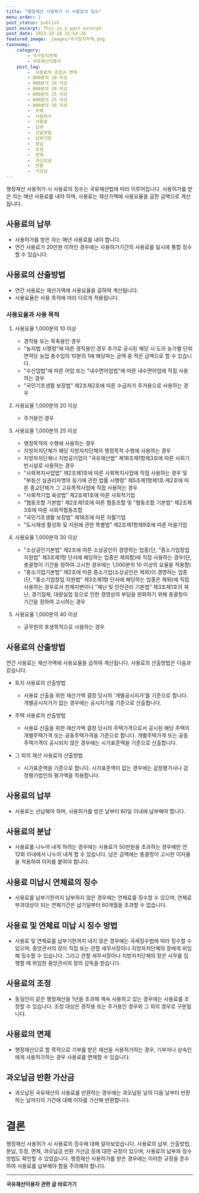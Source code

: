 ```yaml
---
title: "행정재산 사용허가 시 사용료의 징수"
menu_order: 1
post_status: publish
post_excerpt: This is a post excerpt
post_date: 2023-10-18 15:54:20
featured_image: _images/국가및지자체.png
taxonomy:
    category:
        - 국가및지자체
        - 국유재산이용자
    post_tag:
        -  사용료의 조정과 면제
        - 000분의 10 이상
        - 000분의 10 이상
        - 000분의 20 이상
        - 000분의 25 이상
        - 000분의 25 이상
        - 000분의 30 이상
        -  주택
        -  사용허가
        -  사용료
        -  납부
        -  산출방법
        -  납부기한
        -  분납
        -  조정
        -  면제
        -  과오납금
        -  반환
        -  가산금
---
```



행정재산 사용허가 시 사용료의 징수는 국유재산법에 따라 이루어집니다. 사용허가를 받은 자는 매년 사용료를 내야 하며, 사용료는 재산가액에 사용요율을 곱한 금액으로 계산됩니다.

## 사용료의 납부

- 사용허가를 받은 자는 매년 사용료를 내야 합니다.
- 연간 사용료가 20만원 이하인 경우에는 사용허가기간의 사용료를 일시에 통합 징수할 수 있습니다.

## 사용료의 산출방법

- 연간 사용료는 재산가액에 사용요율을 곱하여 계산됩니다.
- 사용요율은 사용 목적에 따라 다르게 적용됩니다.

### 사용요율과 사용 목적

1. 사용요율 1,000분의 10 이상
   - 경작용 또는 목축용인 경우
   - "농지법 시행령"에 따른 경작용인 경우 추가로 공시된 해당 시·도의 농가별 단위면적당 농업 총수입의 10분의 1에 해당하는 금액 중 적은 금액으로 할 수 있습니다.
   - "수산업법"에 따른 어업 또는 "내수면어업법"에 따른 내수면어업에 직접 사용하는 경우
   - "국민기초생활 보장법" 제2조제2호에 따른 수급자가 주거용으로 사용하는 경우

2. 사용요율 1,000분의 20 이상
   - 주거용인 경우

3. 사용요율 1,000분의 25 이상
   - 행정목적의 수행에 사용하는 경우
   - 지방자치단체가 해당 지방자치단체의 행정목적 수행에 사용하는 경우
   - 지방자치단체나 지방공기업이 "국유재산법" 제18조제1항제3호에 따른 사회기반시설로 사용하는 경우
   - "사회복지사업법" 제2조제1호에 따른 사회복지사업에 직접 사용하는 경우 및 "부동산 실권리자명의 등기에 관한 법률 시행령" 제5조제1항제1호·제2호에 따른 종교단체가 그 고유목적사업에 직접 사용하는 경우
   - "사회적기업 육성법" 제2조제1호에 따른 사회적기업
   - "협동조합 기본법" 제2조제1호에 따른 협동조합 및 "협동조합 기본법" 제2조제3호에 따른 사회적협동조합
   - "국민기초생활 보장법" 제18조에 따른 자활기업
   - "도시재생 활성화 및 지원에 관한 특별법" 제2조제1항제9호에 따른 마을기업

4. 사용요율 1,000분의 30 이상
   - "소상공인기본법" 제2조에 따른 소상공인이 경영하는 업종(단, "중소기업창업 지원법" 제3조제1항 단서에 해당하는 업종은 제외함)에 직접 사용하는 경우(단, 총괄청이 기간을 정하여 고시한 경우에는 1,000분의 10 이상의 요율을 적용함)
   - "중소기업기본법" 제2조에 따른 중소기업(소상공인은 제외)이 경영하는 업종(단, "중소기업창업 지원법" 제3조제1항 단서에 해당하는 업종은 제외)에 직접 사용하는 경우로서 천재지변이나 "재난 및 안전관리 기본법" 제3조제1호의 재난, 경기침체, 대량실업 등으로 인한 경영상의 부담을 완화하기 위해 총괄청이 기간을 정하여 고시하는 경우

5. 사용요율 1,000분의 40 이상
   - 공무원의 후생목적으로 사용하는 경우

## 사용료의 산출방법

연간 사용료는 재산가액에 사용요율을 곱하여 계산됩니다. 사용료의 산출방법은 다음과 같습니다.

- 토지 사용료의 산출방법
  - 사용료 산출을 위한 재산가액 결정 당시의 '개별공시지가'를 기준으로 합니다. 개별공시지가가 없는 경우에는 공시지가를 기준으로 산출합니다.

- 주택 사용료의 산출방법
  - 사용료 산출을 위한 재산가액 결정 당시의 주택가격으로서 공시된 해당 주택의 개별주택가격 또는 공동주택가격을 기준으로 합니다. 개별주택가격 또는 공동주택가격이 공시되지 않은 경우에는 시가표준액을 기준으로 산출합니다.

- 그 외의 재산 사용료의 산출방법
  - 시가표준액을 기준으로 합니다. 시가표준액이 없는 경우에는 감정평가사나 감정평가법인의 평가액을 적용합니다.

## 사용료의 납부

- 사용료는 선납해야 하며, 사용허가를 받은 날부터 60일 이내에 납부해야 합니다.

## 사용료의 분납

- 사용료를 나누어 내게 하려는 경우에는 사용료가 50만원을 초과하는 경우에만 연 12회 이내에서 나누어 내게 할 수 있습니다. 남은 금액에는 총괄청이 고시한 이자율을 적용하여 이자를 붙여야 합니다.

## 사용료 미납시 연체료의 징수

- 사용료를 납부기한까지 납부하지 않은 경우에는 연체료를 징수할 수 있으며, 연체료 부과대상이 되는 연체기간은 납기일부터 60개월을 초과할 수 없습니다.

## 사용료 및 연체료 미납 시 징수 방법

- 사용료 및 연체료를 납부기한까지 내지 않은 경우에는 국세징수법에 따라 징수할 수 있으며, 중앙관서의 장이 직접 또는 관할 세무서장이나 지방자치단체의 장에게 위임해 징수할 수 있습니다. 그리고 관할 세무서장이나 지방자치단체의 장은 사무를 집행할 때 위임한 중앙관서의 장의 감독을 받습니다.

## 사용료의 조정

- 동일인이 같은 행정재산을 1년을 초과해 계속 사용하고 있는 경우에는 사용료를 조정할 수 있습니다. 조정 대상은 경작용 또는 주거용인 경우와 그 외의 경우로 구분됩니다.

## 사용료의 면제

- 행정재산으로 할 목적으로 기부를 받은 재산을 사용허가하는 경우, 기부자나 상속인에게 사용허가하는 경우 사용료를 면제할 수 있습니다.

## 과오납금 반환 가산금

- 과오납된 국유재산의 사용료를 반환하는 경우에는 과오납된 날의 다음 날부터 반환하는 날까지의 기간에 대해 이자를 가산해 반환합니다.

# 결론

행정재산 사용허가 시 사용료의 징수에 대해 알아보았습니다. 사용료의 납부, 산출방법, 분납, 조정, 면제, 과오납금 반환 가산금 등에 대한 규정이 있으며, 사용료의 납부와 징수 방법도 확인할 수 있었습니다. 행정재산 사용허가를 받은 경우에는 이러한 규정을 준수하여 사용료를 납부해야 함을 주의해야 합니다.
<!-- wp:separator -->
<hr class="wp-block-separator has-alpha-channel-opacity"/>
<!-- /wp:separator -->

<!-- wp:group {"backgroundColor":"base","layout":{"type":"constrained"}} -->
<div class="wp-block-group has-base-background-color has-background"><!-- wp:paragraph {"align":"center","fontSize":"large"} -->
<p class="has-text-align-center has-large-font-size"><strong>국유재산이용자 관련 글 바로가기</strong></p>
<!-- /wp:paragraph -->


<!-- wp:latest-posts
{"categories":[{"id":7404,"count":19,"description":"","link":"https://uknowlaw.com/category/%ea%b5%ad%ec%9c%a0%ec%9e%ac%ec%82%b0%ec%9d%b4%ec%9a%a9%ec%9e%90/","name":"국유재산이용자","slug":"국유재산이용자","taxonomy":"category","parent":0,"meta":[],"_links":{"self":[{"href":"https://uknowlaw.com/wp-json/wp/v2/categories/7404"}],"collection":[{"href":"https://uknowlaw.com/wp-json/wp/v2/categories"}],"about":[{"href":"https://uknowlaw.com/wp-json/wp/v2/taxonomies/category"}],"wp:post_type":[{"href":"https://uknowlaw.com/wp-json/wp/v2/posts?categories=7404"}],"curies":[{"name":"wp","href":"https://api.w.org/{rel}","templated":true}]}}],"postsToShow":100,"excerptLength":28,"postLayout":"grid","columns":2,"featuredImageAlign":"left","featuredImageSizeSlug":"large","fontSize":"medium"} /--></div>
<!-- /wp:group -->